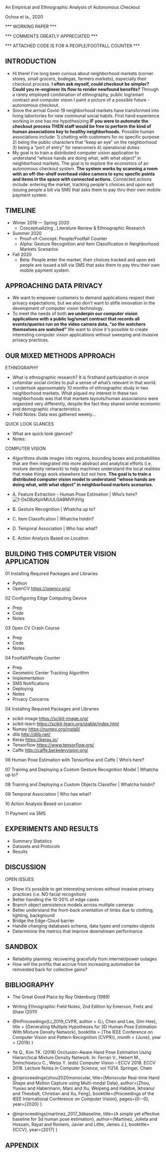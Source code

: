 An Empirical and Ethnographic Analysis of Autonomous Checkout 

Ochoa et la., 2020

*** WORKING PAPER ***

*** COMMENTS GREATLY APPRECIATED *** 

*** ATTACHED CODE IS FOR A PEOPLE/FOOTFALL COUNTER *** 

## INTRODUCTION
+ Hi there! I've long been curious about neighborhood markets (corner stores, small grocers, bodegas, farmers markets),  especially their checkout process. **I often ask myself, could checkout be simpler?  Could you re-engineer its flow to render newfound benefits?**  Through a rarely employed combination of ethnography, public log/smart contract and computer vision I paint a picture of a possible future - autonomous checkout. 
+ Since the arrival Covid-19 neighborhood markets have transformed into living labortories for new communal social habits.   First hand experience working in one has me hypothesizing **IF you were to automate the checkout process THEN staff would be free to perform the kind of human associations key to healthy neighborhoods.** Possible human associations include: 1) chatting with customers for no specific purpose 2) being the public characters that “keep an eye” on the neighborhood 3) being a “port of entry" for newcomers 4) operational duties  
+ My goal is to train a distributed computer vision application to understand “whose hands are doing what, with what object” in neighborhood markets.  The goal is to explore the economics of an autonomous checkout system. **The system works by scanning a room with an off-the-shelf overhead video camera to sync specfic points and items in the space with connected actions.** Connected actions include:  entering the market, tracking people's choices and upon exit issuing people a bill via SMS that asks them to pay thru their own mobile payment system.

## TIMELINE
+ Winter 2018 — Spring 2020 
    + Conceptualizing , Literature Review & Ethnographic Research 
+ Summer 2020 
    + Proof-of-Concept:  People/Footfall Counter 
    + Alpha:  Gesture Recognition and Item Classification in Neighborhood Markets Scenarios
+ Fall 2020 
    + Beta:  People enter the market, their choices tracked and upon exit people are issued a bill via SMS that asks them to pay thru their own mobile payment system.
    
## APPROACHING DATA PRIVACY
* We want to empower customers to demand applications respect their privacy expectations, but we also don’t want to stifle innovation in the development of computer vision technology.
* To meet the needs of both **we underpin our computer vision applications with a public log/smart contract that records all events/queries run on the video camera data, “so the watchers themselves are watched”**  We want to show it's possible to create interesting computer vision applications without sweeping and invasive privacy practices.  

## OUR MIXED METHODS APPROACH
ETHNOGRAPHY
+ What is ethnographic research? It is firsthand participation in once unfamiliar social circles to pull a sense of what’s relevant in that world.  
+ I undertook approximately 10 months of ethnographic study in two neighborhood markets.  What piqued my interest in these two neighborhoods was that that markets layouts/human associations were organized very differently, despite the fact they shared similar economic and demographic characteristics.  
+ Field Notes:  Data was gathered weekly...

QUICK LOOK GLANCES
+ What are quick look glances?  
+ Notes:  

COMPUTER VISION
+ Algorithms divide images into regions, bounding boxes and probabilities that are then integrated into more abstract and analytical efforts (i.e. mixture density network) to help machines understand the local realities that make things work elsewhere but not here.  **The goal is to train a distributed computer vision model to understand “whose hands are doing what, with what object” in neighborhood markets scenarios.**

+ A. Feature Extraction - Human Pose Estimation | Who’s here? ![1-DsOBzKpVMUULGABMVFdVIg](https://user-images.githubusercontent.com/40745550/82762582-6febd280-9dc7-11ea-90ea-0671e1bf3744.jpeg)
+ B. Gesture Recognition | Whatcha up to? 
+ C. Item Classification | Whatcha holdin? 
+ D. Temporal Association | Who has what? 
+ E. Action Analysis Based on Location

## BUILDING THIS COMPUTER VISION APPLICATION
01 Installing Required Packages and Libraries
+ Python
+ OpenCV https://opencv.org/

02 Configuring Edge Computing Device
+ Prep
+ Code
+ Notes

03 Open CV Crash Course
+ Prep
+ Code
+ Notes

04 Footfall/People Counter
+ Prep
+ Geometric Center Tracking Algorithm
+ Implementation
+ SMS Notifications
+ Deploying
+ Notes
+ Privacy Concerns

04 Installing Required Packages and Libraries
+ scikit-image https://scikit-image.org/
+ scikit-learn https://scikit-learn.org/stable/index.html
+ Numpy https://numpy.org/install/
+ dlib http://dlib.net/
+ Keras https://keras.io/
+ Tensorflow https://www.tensorflow.org/
+ Caffe http://caffe.berkeleyvision.org/

06 Human Pose Estimation with Tensorflow and Caffe | Who’s here? 

07 Training and Deploying a Custom Gesture Recognition Model | Whatcha up to?

08 Training and Deploying a Custom Objects Classifier | Whatcha holdin?

09 Temporal Association | Who has what?

10 Action Analysis Based on Location

11 Payment via SMS

## EXPERIMENTS AND RESULTS
+ Summary Statistics
+ Datasets and Protocols
+ Results

## DISCUSSION
OPEN ISSUES
+ Show it’s possible to get interesting services without invasive privacy practices (i.e. NO facial recognition)
+ Better handling the 10-20% of edge cases
+ Branch object persistence models across multiple cameras
+ Better understand the front-back orientation of limbs due to clothing, lighting, background
+ Bridge the Edge-Cloud barrier 
+ Handle changing databases schema, data types and complex objects
+ Determinine the metrics that improve downstream performance

## SANDBOX
+ Reliability planning: recovering gracefully from internet/power outages
+ How will the profits that accrue from increasing automation be reinvested back for collective gains?

## BIBLIOGRAPHY
+ The Great Good Place by Roy Oldenburg (1989)
+ Writing Ethnographic Field Notes, 2nd Edition by Emerson, Fretz and Shaw (2011)

+ @InProceedings{Li_2019_CVPR, author = {Li, Chen and Lee, Gim Hee}, title = {Generating Multiple Hypotheses for 3D Human Pose Estimation With Mixture Density Network}, booktitle = {The IEEE Conference on Computer Vision and Pattern Recognition (CVPR)}, month = {June}, year = {2019} } 
+ Ye Q., Kim TK. (2018) Occlusion-Aware Hand Pose Estimation Using Hierarchical Mixture Density Network. In: Ferrari V., Hebert M., Sminchisescu C., Weiss Y. (eds) Computer Vision – ECCV 2018. ECCV 2018. Lecture Notes in Computer Science, vol 11214. Springer, Cham
+ @inproceedings{zhou2020monocular, title={Monocular Real-time Hand Shape and Motion Capture using Multi-modal Data}, author={Zhou, Yuxiao and Habermann, Marc and Xu, Weipeng and Habibie, Ikhsanul and Theobalt, Christian and Xu, Feng}, booktitle={Proceedings of the IEEE International Conference on Computer Vision}, pages={0--0}, year={2020} } 
+ @inproceedings{martinez_2017_3dbaseline,
  title={A simple yet effective baseline for 3d human pose estimation},
  author={Martinez, Julieta and Hossain, Rayat and Romero, Javier and Little, James J.},
  booktitle={ICCV},
  year={2017}
}

## APPENDIX
